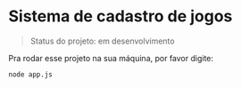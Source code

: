 <h1> Sistema de cadastro de jogos</h1>

> Status do projeto: em desenvolvimento

Pra rodar esse projeto na sua máquina, por favor digite: 

```
node app.js
```
